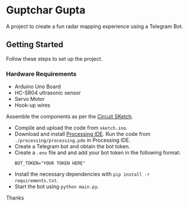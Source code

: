 # Guptchar Gupta

A project to create a fun radar mapping experience using a Telegram Bot.

## Getting Started
Follow these steps to set up the project.

### Hardware Requirements
- Arduino Uno Board
- HC-SR04 ultrasonic sensor
- Servo Motor
- Hook-up wires

Assemble the components as per the [Circuit SKetch](https://www.tinkercad.com/things/7t5C7JmpB24-ultrasonicsensor-arduino?sharecode=GbAvTnyDOwDsA554NyLcmwE2JXSzjM35oGXpE17ET6M).

- Compile and upload the code from `sketch.ino`.
- Download and install [Processing IDE](https://processing.org/). Run the code from `./processing/processing.pde` in Processing IDE.
- Create a Telegram bot and obtain the bot token.
- Create a `.env` file and and add your bot token in the following format:
  ```
  BOT_TOKEN="YOUR TOKEN HERE"
  ```
- Install the necessary dependencies with `pip install -r requirements.txt`.
- Start the bot using `python main.py`.


Thanks